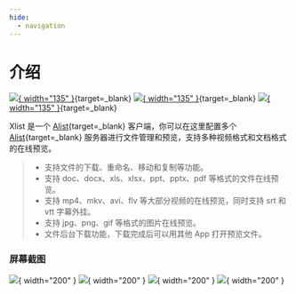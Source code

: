 ```yaml
---
hide:
  - navigation
---
```


# 介绍

[![](assets/images/app-store-badge.png){ width="135" }](https://apps.apple.com/cn/app/id6448833200){target=_blank} [![](assets/images/google-play-badge.png){ width="135" }](https://play.google.com/store/apps/details?id=io.xlist){target=_blank} [![](assets/images/android-apk-badge.png){ width="135" }](https://github.com/xlist-io/xlist/releases){target=_blank}

Xlist 是一个 [Alist](https://alist.nn.ci/zh){target=_blank} 客户端，你可以在这里配置多个 [Alist](https://alist.nn.ci/zh){target=_blank} 服务器进行文件管理和预览，支持多种视频格式和文档格式的在线预览。

> - 支持文件的下载、重命名、移动和复制等功能。
> - 支持 doc、docx、xls、xlsx、ppt、pptx、pdf 等格式的文件在线预览。
> - 支持 mp4、mkv、avi、flv 等大部分视频的在线预览，同时支持 srt 和 vtt 字幕外挂。
> - 支持 jpg、png、gif 等格式的图片在线预览。
> - 文件后台下载功能，下载完成后可以用其他 App 打开预览文件。

### 屏幕截图

![](assets/snapshots/homepage.png){ width="200" } ![](assets/snapshots/video_player.png){ width="200" } ![](assets/snapshots/download.png){ width="200" } ![](assets/snapshots/settings.png){ width="200" }
